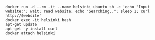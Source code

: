 `docker run -d --rm -it --name helsinki ubuntu sh -c 'echo "Input website:"; wait; read website; echo "Searching.."; sleep 1; curl http://$website'`   
`docker exec -it helsinki bash`  
`apt-get update`  
`apt-get -y install curl`  
`docker attach helsinki`  
